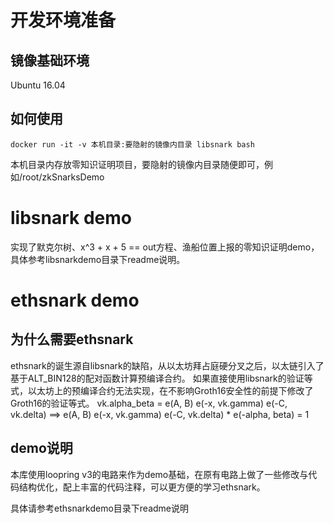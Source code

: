 # 开发环境准备
## 镜像基础环境
Ubuntu 16.04
## 如何使用
```
docker run -it -v 本机目录:要隐射的镜像内目录 libsnark bash
```
本机目录内存放零知识证明项目，要隐射的镜像内目录随便即可，例如/root/zkSnarksDemo
# libsnark demo
实现了默克尔树、x^3 + x + 5 == out方程、渔船位置上报的零知识证明demo，具体参考libsnarkdemo目录下readme说明。
# ethsnark demo
## 为什么需要ethsnark
ethsnark的诞生源自libsnark的缺陷，从以太坊拜占庭硬分叉之后，以太链引入了基于ALT_BIN128的配对函数计算预编译合约。
如果直接使用libsnark的验证等式，以太坊上的预编译合约无法实现，在不影响Groth16安全性的前提下修改了Groth16的验证等式。
vk.alpha_beta = e(A, B) e(-x, vk.gamma) e(-C, vk.delta) ==> e(A, B) e(-x, vk.gamma) e(-C, vk.delta) * e(-alpha, beta) = 1

## demo说明
本库使用loopring v3的电路来作为demo基础，在原有电路上做了一些修改与代码结构优化，配上丰富的代码注释，可以更方便的学习ethsnark。

具体请参考ethsnarkdemo目录下readme说明